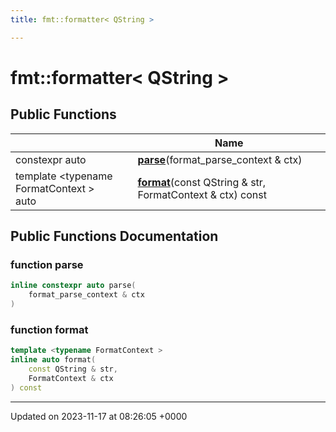 ```yaml
---
title: fmt::formatter< QString >

---
```


# fmt::formatter< QString >





## Public Functions

|                | Name           |
| -------------- | -------------- |
| constexpr auto | **[parse](../Classes/structfmt_1_1formatter_3_01QString_01_4.md#function-parse)**(format_parse_context & ctx) |
| template <typename FormatContext \> <br>auto | **[format](../Classes/structfmt_1_1formatter_3_01QString_01_4.md#function-format)**(const QString & str, FormatContext & ctx) const |

## Public Functions Documentation

### function parse

```cpp
inline constexpr auto parse(
    format_parse_context & ctx
)
```


### function format

```cpp
template <typename FormatContext >
inline auto format(
    const QString & str,
    FormatContext & ctx
) const
```


-------------------------------

Updated on 2023-11-17 at 08:26:05 +0000